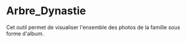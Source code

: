 # Arbre_Dynastie
Cet outil permet de visualiser l'ensemble des photos de la famille sous forme d'album.
 
